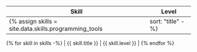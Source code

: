 | Skill | Level |
| ---- | ---- |
{% assign skills = site.data.skills.programming_tools | sort: "title" -%}
{% for skill in skills -%}
| {{ skill.title }} | {{ skill.level }} |
{% endfor %}